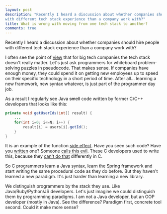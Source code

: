 ```yaml
---
layout: post
description: "Recently I heard a discussion about whether companies should hire people 
with different tech stack experience than a company work with?"
title: What is wrong with moving from one tech stack to another?
comments: true
---
```


Recently I heard a discussion about whether companies 
should hire people with different tech stack experience than a company work with?

I often see the point of [view](https://www.zenduty.com/blog/hiring-engineers-with-different-tech-stacks/) 
that for big tech companies the tech stack doesn't really matter. 
Let's just ask programmers for whiteboard problem-solving puzzles in pseudocode.
That makes sense. If companies have enough money, they could spend it on getting new employees 
up to speed on their specific technology in a short period of time. 
After all... learning a new framework, new syntax whatever, is just part of the programmer day job.

As a result I regularly see Java ~~smell~~ code written by former C/C++ developers that looks like this:
```java
private void getUserIds(int[] result) {
    ...
    for(int i=0; i<=N; i++) {
        result[i] = users[i].getId();
    }
}
```
It is an example of the function [side effect](https://dev.to/ruizb/side-effects-21fc).
Have you seen such code? 
Have you [written](https://dev.to/mbarzeev/4-reasons-you-should-avoid-functions-side-effects-20ai) one? 
Someone [calls this evil](https://softwareengineering.stackexchange.com/questions/15269/why-are-side-effects-considered-evil-in-functional-programming). 
These C developers used to write this, because they [can't do that](https://stackoverflow.com/questions/11656532/returning-an-array-using-c) differently in C.

So C programmers learn a Java syntax, learn the Spring framework 
and start writing the same procedural code as they do before. 
But they haven't learned a new paradigm. It's just harder than learning a new library.

We distinguish programmers by the stack they use. 
Like Java/Ruby/Python/JS developers. Let's just imagine we could distinguish them by programming paradigms. 
I am not a Java developer, but an OOP developer (mostly in Java). See the difference? 
Paradigm first, concrete tool second. Could it make more sense?